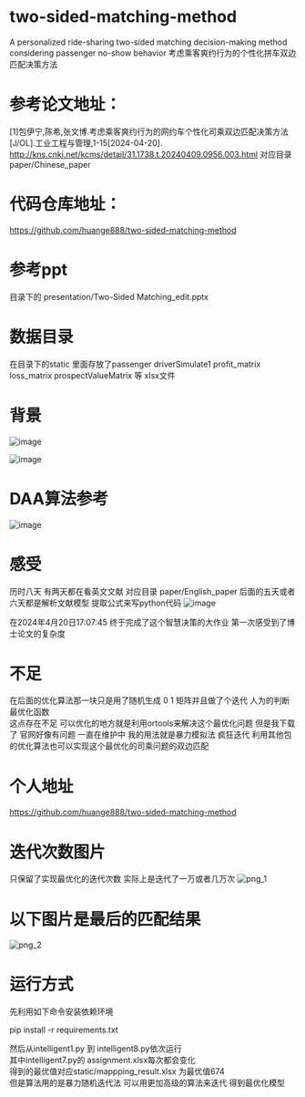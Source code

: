 # two-sided-matching-method
A personalized ride-sharing two-sided matching decision-making method considering passenger no-show behavior
考虑乘客爽约行为的个性化拼车双边匹配决策方法

# 参考论文地址：
[1]包伊宁,陈希,张文博.考虑乘客爽约行为的网约车个性化司乘双边匹配决策方法[J/OL].工业工程与管理,1-15[2024-04-20].
http://kns.cnki.net/kcms/detail/31.1738.t.20240409.0956.003.html
对应目录paper/Chinese_paper
# 代码仓库地址：
https://github.com/huange888/two-sided-matching-method
# 参考ppt
目录下的 presentation/Two-Sided Matching_edit.pptx
# 数据目录
在目录下的static 里面存放了passenger driverSimulate1 profit_matrix loss_matrix prospectValueMatrix 等 xlsx文件
# 背景

![image](https://github.com/huange888/two-sided-matching-method/assets/118048444/4fb5e905-89d2-4492-ab04-26d87e54b947)

![image](https://github.com/huange888/two-sided-matching-method/assets/118048444/2a7402af-fb5f-4202-b815-b2b92dad56bd)

# DAA算法参考
![image](https://github.com/huange888/two-sided-matching-method/assets/118048444/742482c6-566f-4d22-ae6f-b07e26f6d3e0)



# 感受
 历时八天  有两天都在看英文文献 
对应目录 paper/English_paper
后面的五天或者六天都是解析文献模型 提取公式来写python代码
![image](https://github.com/huange888/two-sided-matching-method/assets/118048444/2b98a17b-b613-464e-8e07-30fd9a12a47d)


 在2024年4月20日17:07:45 终于完成了这个智慧决策的大作业
 第一次感受到了博士论文的复杂度

# 不足
 在后面的优化算法那一块只是用了随机生成 0 1 矩阵并且做了个迭代 人为的判断最优化函数  
 这点存在不足 可以优化的地方就是利用ortools来解决这个最优化问题 但是我下载了 官网好像有问题 一直在维护中
 我的用法就是暴力模拟法 疯狂迭代
 利用其他包的优化算法也可以实现这个最优化的司乘问题的双边匹配

# 个人地址
https://github.com/huange888/two-sided-matching-method

# 迭代次数图片  
只保留了实现最优化的迭代次数 实际上是迭代了一万或者几万次
![png_1](https://github.com/huange888/two-sided-matching-method/assets/118048444/15f781b6-4853-4dd2-98e4-dedc6ea406e8)

# 以下图片是最后的匹配结果

![png_2](https://github.com/huange888/two-sided-matching-method/assets/118048444/e81de200-e191-4dc1-ab3a-79fc5b0ce8b7)

# 运行方式
先利用如下命令安装依赖环境  

pip install -r requirements.txt

然后从intelligent1.py 到 intelligent8.py依次运行  
其中intelligent7.py的 assignment.xlsx每次都会变化   
得到的最优值对应static/mappping_result.xlsx 为最优值674  
但是算法用的是暴力随机迭代法 可以用更加高级的算法来迭代 得到最优化模型  
